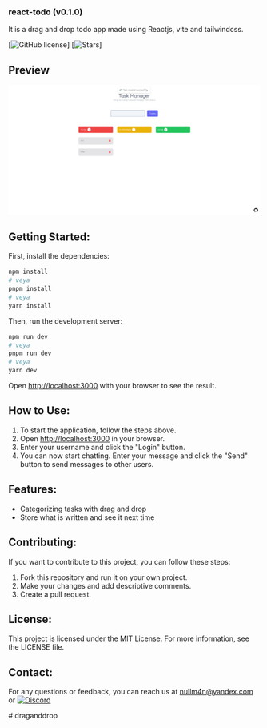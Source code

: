 ### react-todo (v0.1.0)

It is a drag and drop todo app made using Reactjs, vite and tailwindcss.

[![GitHub license](https://img.shields.io/github/license/iamnullman/react-todo.svg)]
[![Stars](https://img.shields.io/github/stars/iamnullman/react-todo.svg)]

## Preview

![Preview](/public/ui.png)

## Getting Started:

First, install the dependencies:

```bash
npm install
# veya
pnpm install
# veya
yarn install
```

Then, run the development server:

```bash
npm run dev
# veya
pnpm run dev
# veya
yarn dev
```

Open [http://localhost:3000](http://localhost:3000) with your browser to see the result.

## How to Use:

1. To start the application, follow the steps above.
2. Open [http://localhost:3000](http://localhost:3000) in your browser.
3. Enter your username and click the "Login" button.
4. You can now start chatting. Enter your message and click the "Send" button to send messages to other users.

## Features:

- Categorizing tasks with drag and drop
- Store what is written and see it next time

## Contributing:

If you want to contribute to this project, you can follow these steps:

1. Fork this repository and run it on your own project.
2. Make your changes and add descriptive comments.
3. Create a pull request.

## License:

This project is licensed under the MIT License. For more information, see the LICENSE file.

## Contact:

For any questions or feedback, you can reach us at nullm4n@yandex.com or [![Discord](
https://img.shields.io/discord/975386456635883581?color=7289da&label=Discord&logo=discord&logoColor=white)](https://discord.gg/pS4YCmywQ7)


#   d r a g a n d d r o p 
 
 